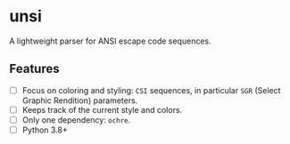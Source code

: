 # unsi

A lightweight parser for ANSI escape code sequences.

## Features

-   [ ] Focus on coloring and styling: `CSI` sequences, in particular `SGR`
        (Select Graphic Rendition) parameters.
-   [ ] Keeps track of the current style and colors.
-   [ ] Only one dependency: `ochre`.
-   [ ] Python 3.8+
